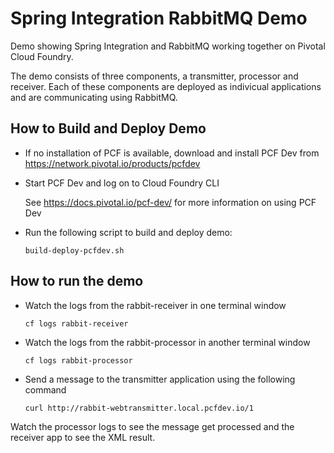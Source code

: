 # Spring Integration RabbitMQ Demo
Demo showing Spring Integration and RabbitMQ working together on Pivotal Cloud Foundry.

The demo consists of three components, a transmitter, processor and receiver. Each of these components are deployed as indivicual applications and are communicating using RabbitMQ.

## How to Build and Deploy Demo
* If no installation of PCF is available, download and install PCF Dev from https://network.pivotal.io/products/pcfdev
* Start PCF Dev and log on to Cloud Foundry CLI

  See https://docs.pivotal.io/pcf-dev/ for more information on using PCF Dev
* Run the following script to build and deploy demo:

  ```
  build-deploy-pcfdev.sh
  ```

## How to run the demo
* Watch the logs from the rabbit-receiver in one terminal window

  ```
  cf logs rabbit-receiver
  ```
* Watch the logs from the rabbit-processor in another terminal window

  ```
  cf logs rabbit-processor
  ```
* Send a message to the transmitter application using the following command

  ```
  curl http://rabbit-webtransmitter.local.pcfdev.io/1
  ```

Watch the processor logs to see the message get processed and the receiver app to see the XML result.

